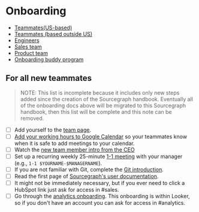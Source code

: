 # Onboarding

- [Teammates(US-based)](../from-graphbook/onboarding_remote_us.md)
- [Teammates (based outside US)](../from-graphbook/onboarding_remote_non_us.md)
- [Engineers](../../engineering/onboarding.md)
- [Sales team](../../sales/onboarding/index.md)
- [Product team](../../product/onboarding/index.md)
- [Onboarding buddy program](../buddy-program.md)

## For all new teammates

> NOTE: This list is incomplete because it includes only new steps added since the creation of the Sourcegraph handbook. Eventually all of the onboarding docs above will be migrated to this Sourcegraph handbook, then this list will be complete and this note can be removed.

- [ ] Add yourself to the [team page](../../../company/team/index.md).
- [ ] [Add your working hours to Google Calendar](https://calendar.google.com/calendar/r/settings) so your teammates know when it is safe to add meetings to your calendar.
- [ ] Watch the [new team member intro from the CEO](https://www.youtube.com/watch?v=EVHUGZe5uts)
- [ ] Set up a recurring weekly 25-minute [1-1 meeting](../../leadership/1-1.md) with your manager (e.g., `1-1 $YOURNAME-$MANAGERNAME`).
- [ ] If you are not familiar with Git, complete the [Git introduction](git_intro.md).
- [ ] Read the first page of [Sourcegraph's user documentation](https://docs.sourcegraph.com/user).
- [ ] It might not be immediately necessary, but if you ever need to click a HubSpot link just ask for access in #sales.
- [ ] Go through the [analytics onboarding](https://sourcegraph.looker.com/projects/sourcegraph_events/files/1_home.md). This onboarding is within Looker, so if you don't have an account you can ask for access in #analytics. 
